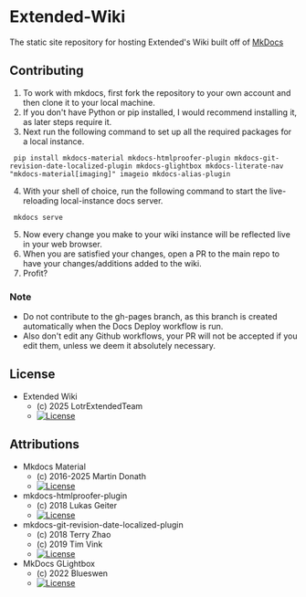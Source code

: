 # Extended-Wiki
The static site repository for hosting Extended's Wiki built off of [MkDocs](https://github.com/squidfunk/mkdocs-material)



## Contributing
1. To work with mkdocs, first fork the repository to your own account and then clone it to your local machine.
2. If you don't have Python or pip installed, I would recommend installing it, as later steps require it.
3. Next run the following command to set up all the required packages for a local instance.
~~~
 pip install mkdocs-material mkdocs-htmlproofer-plugin mkdocs-git-revision-date-localized-plugin mkdocs-glightbox mkdocs-literate-nav "mkdocs-material[imaging]" imageio mkdocs-alias-plugin
~~~
4. With your shell of choice, run the following command to start the live-reloading local-instance docs server.
~~~
 mkdocs serve
~~~
5. Now every change you make to your wiki instance will be reflected live in your web browser.
6. When you are satisfied your changes, open a PR to the main repo to have your changes/additions added to the wiki.
7. Profit?

### Note
- Do not contribute to the gh-pages branch, as this branch is created automatically when the Docs Deploy workflow is run.
- Also don't edit any Github workflows, your PR will not be accepted if you edit them, unless we deem it absolutely necessary.

## License
* Extended Wiki
  - (c) 2025 LotrExtendedTeam
  - [![License](https://img.shields.io/badge/License-MIT-blue.svg?style=flat)](https://github.com/LotrExtendedTeam/Extended-Wiki/blob/main/LICENSE)
## Attributions
* Mkdocs Material
  - (c) 2016-2025 Martin Donath
  - [![License](https://img.shields.io/badge/License-MIT-blue.svg?style=flat)](https://squidfunk.github.io/mkdocs-material/license/)
* mkdocs-htmlproofer-plugin
  - (c) 2018 Lukas Geiter
  - [![License](https://img.shields.io/badge/License-MIT-blue.svg?style=flat)](https://github.com/manuzhang/mkdocs-htmlproofer-plugin/blob/main/LICENSE.md)
* mkdocs-git-revision-date-localized-plugin
  - (c) 2018 Terry Zhao
  - (c) 2019 Tim Vink
  - [![License](https://img.shields.io/badge/License-MIT-blue.svg?style=flat)](https://github.com/timvink/mkdocs-git-revision-date-localized-plugin/blob/master/LICENSE)
* MkDocs GLightbox
  - (c) 2022 Blueswen
  - [![License](https://img.shields.io/badge/License-MIT-blue.svg?style=flat)](https://github.com/blueswen/mkdocs-glightbox/blob/main/LICENSE)
